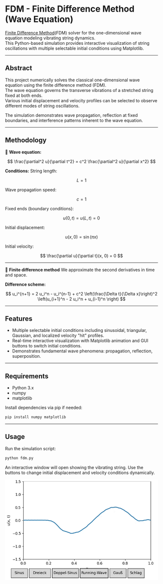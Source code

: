 
# FDM - Finite Difference Method (Wave Equation)

[Finite Difference Method](https://en.wikipedia.org/wiki/Finite_difference_method)(FDM) solver for the one-dimensional wave equation modeling vibrating string dynamics.  
This Python-based simulation provides interactive visualization of string oscillations with multiple selectable initial conditions using Matplotlib.

---

## Abstract

This project numerically solves the classical one-dimensional wave equation using the finite difference method (FDM).  
The wave equation governs the transverse vibrations of a stretched string fixed at both ends.  
Various initial displacement and velocity profiles can be selected to observe different modes of string oscillations.  

The simulation demonstrates wave propagation, reflection at fixed boundaries, and interference patterns inherent to the wave equation.

---

## Methodology

🔁 **Wave equation:**

$$
\frac{\partial^2 u}{\partial t^2} = c^2 \frac{\partial^2 u}{\partial x^2}
$$

**Conditions:**
String length:

$$
L = 1
$$

Wave propagation speed:

$$
c = 1
$$

Fixed ends (boundary conditions):

$$
u(0, t) = u(L, t) = 0
$$

Initial displacement:

$$
u(x, 0) = \sin(\pi x)
$$

Initial velocity:

$$
\frac{\partial u}{\partial t}(x, 0) = 0
$$

---

🧮 **Finite difference method**
We approximate the second derivatives in time and space.

**Difference scheme:**

$$
u_i^{n+1} = 2 u_i^n - u_i^{n-1} + c^2 \left(\frac{\Delta t}{\Delta x}\right)^2 \left(u_{i+1}^n - 2 u_i^n + u_{i-1}^n \right)
$$


---

## Features

- Multiple selectable initial conditions including sinusoidal, triangular, Gaussian, and localized velocity "hit" profiles.  
- Real-time interactive visualization with Matplotlib animation and GUI buttons to switch initial conditions.  
- Demonstrates fundamental wave phenomena: propagation, reflection, superposition.

---

## Requirements

- Python 3.x  
- numpy  
- matplotlib

Install dependencies via pip if needed:

```bash
pip install numpy matplotlib
````

---

## Usage

Run the simulation script:

```bash
python fdm.py
```

An interactive window will open showing the vibrating string.
Use the buttons to change initial displacement and velocity conditions dynamically.

![img/wave.gif](img/wave.gif)



